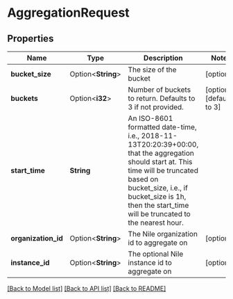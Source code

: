 # AggregationRequest

## Properties

Name | Type | Description | Notes
------------ | ------------- | ------------- | -------------
**bucket_size** | Option<**String**> | The size of the bucket | [optional]
**buckets** | Option<**i32**> | Number of buckets to return. Defaults to 3 if not provided. | [optional][default to 3]
**start_time** | **String** | An ISO-8601 formatted date-time, i.e., 2018-11-13T20:20:39+00:00, that the aggregation should start at. This time will be truncated based on bucket_size, i.e., if bucket_size is 1h, then the start_time will be truncated to the nearest hour. | 
**organization_id** | Option<**String**> | The Nile organization id to aggregate on | [optional]
**instance_id** | Option<**String**> | The optional Nile instance id to aggregate on | [optional]

[[Back to Model list]](../README.md#documentation-for-models) [[Back to API list]](../README.md#documentation-for-api-endpoints) [[Back to README]](../README.md)


